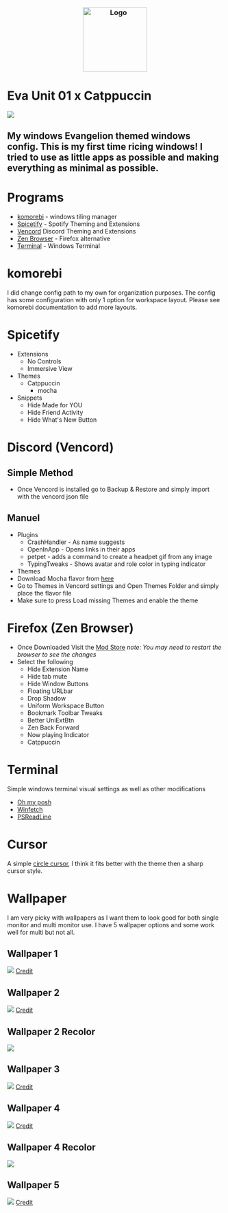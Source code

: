 <h3 align="center">
	<img src="https://github.com/poisen-ivy/widnows-dotfiles/blob/main/assets/logo/logo.png" width="150" alt="Logo"/><br/>
 </h3>

# Eva Unit 01 x Catppuccin
![](https://github.com/poisen-ivy/widnows-dotfiles/blob/main/assets/screenshots/screenshot.png)

## My windows Evangelion themed windows config. This is my first time ricing windows! I tried to use as little apps as possible and making everything as minimal as possible.
 
# Programs
- [komorebi](https://github.com/LGUG2Z/komorebi) - windows tiling manager
- [Spicetify](https://github.com/spicetify/cli) - Spotify Theming and Extensions
- [Vencord](https://github.com/Vendicated/Vencord) Discord Theming and Extensions
- [Zen Browser](https://github.com/zen-browser/desktop) - Firefox alternative
- [Terminal](https://github.com/microsoft/terminal) - Windows Terminal

# komorebi
I did change config path to my own for organization purposes. The config has some configuration with only 1 option for workspace layout. Please see komorebi documentation to add more layouts.

# Spicetify
- Extensions
	- No Controls
	- Immersive View
- Themes
	- Catppuccin
		- mocha
- Snippets
	- Hide Made for YOU
	- Hide Friend Activity
	- Hide What's New Button

# Discord (Vencord)
## Simple Method 
- Once Vencord is installed go to Backup & Restore and simply import with the vencord json file
## Manuel
- Plugins
	- CrashHandler - As name suggests
	- OpenInApp - Opens links in their apps
	- petpet - adds a command to create a headpet gif from any image
	- TypingTweaks - Shows avatar and role color in typing indicator
- Themes
- Download Mocha flavor from [here](https://github.com/catppuccin/discord)
- Go to Themes in Vencord settings and Open Themes Folder and simply place the flavor file 
- Make sure to press Load missing Themes and enable the theme

# Firefox (Zen Browser)
- Once Downloaded Visit the [Mod Store](https://zen-browser.app/themes)
*note: You may need to restart the browser to see the changes*
- Select the following 
	- Hide Extension Name
	- Hide tab mute
	- Hide Window Buttons
	- Floating URLbar
	- Drop Shadow
	- Uniform Workspace Button
	- Bookmark Toolbar Tweaks
	- Better UniExtBtn
	- Zen Back Forward
	- Now playing Indicator
	- Catppuccin

# Terminal
Simple windows terminal visual settings as well as other modifications
- [Oh my posh](https://ohmyposh.dev/)
- [Winfetch](https://github.com/lptstr/winfetch)
- [PSReadLine](https://github.com/PowerShell/PSReadLine)

# Cursor
A simple [circle cursor](https://www.deviantart.com/idarques/art/Point-er-900139915), I think it fits better with the theme then a sharp cursor style.

# Wallpaper
I am very picky with wallpapers as I want them to look good for both single monitor and multi monitor use. I have 5 wallpaper options and some work well for multi but not all.

## Wallpaper 1
![](https://github.com/poisen-ivy/widnows-dotfiles/blob/main/assets/wallpapers/Wallpaper%201.png)
[Credit](https://www.pixiv.net/en/artworks/84331308)

## Wallpaper 2
![](https://github.com/poisen-ivy/widnows-dotfiles/blob/main/assets/wallpapers/Wallpaper%202.jpg)
[Credit](https://www.deviantart.com/qosic/art/EVA-798527266)

## Wallpaper 2 Recolor
![](https://github.com/poisen-ivy/widnows-dotfiles/blob/main/assets/wallpapers/Wallpaper2Recolor.png)

## Wallpaper 3
![](https://github.com/poisen-ivy/widnows-dotfiles/blob/main/assets/wallpapers/Wallpaper3.png)
[Credit](https://www.deviantart.com/santafung/art/Eva-vs-Godzilla-614209116)

## Wallpaper 4
![](https://github.com/poisen-ivy/widnows-dotfiles/blob/main/assets/wallpapers/Wallpaper%204.jpg)
[Credit](https://www.deviantart.com/d4ncecat/art/evangelion-445231421)

## Wallpaper 4 Recolor
![](https://github.com/poisen-ivy/widnows-dotfiles/blob/main/assets/wallpapers/Wallpaper4Recolor.png)

## Wallpaper 5
![](https://github.com/poisen-ivy/widnows-dotfiles/blob/main/assets/wallpapers/wallpaper5.jpg)
[Credit](https://www.deviantart.com/jmasaryk/art/EVA-01-in-Tokyo-3-Wallpaper-4K-1069095291)